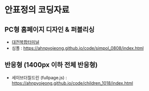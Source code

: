 # 안표정의 코딩자료
## PC형 홈페이지 디자인 & 퍼블리싱
- <a href="https://ahnpyojeong.github.io/code/djbus/index.html" target="blank">대전복합터미널</a>
- 심폴 : https://ahnpyojeong.github.io/code/simpol_0808/index.html
## 반응형 (1400px 이하 전체 반응형)
- 세이브더칠드린 (fullpage.js) : https://ahnpyojeong.github.io/code/children_1018/index.html
